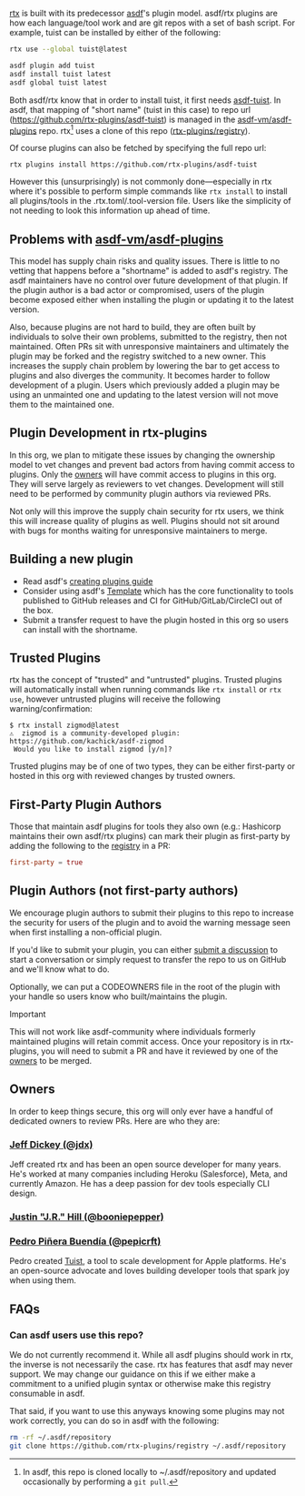 [rtx](https://rtx.jdx.dev) is built with its predecessor [asdf](https://asdf-vm.com)'s plugin model. asdf/rtx plugins are how each language/tool work and are git repos with a set of bash script. For example, tuist can be installed by either of the following:

```sh
rtx use --global tuist@latest
```

```sh
asdf plugin add tuist
asdf install tuist latest
asdf global tuist latest
```

Both asdf/rtx know that in order to install tuist, it first needs [asdf-tuist](https://github.com/rtx-plugins/asdf-tuist). In asdf, that mapping of "short name" (tuist in this case) to repo url (https://github.com/rtx-plugins/asdf-tuist) is managed in the [asdf-vm/asdf-plugins](https://github.com/asdf-vm/asdf-plugins) repo. rtx[^fetch] uses a clone of this repo ([rtx-plugins/registry](https://github.com/rtx-plugins/registry)).

Of course plugins can also be fetched by specifying the full repo url:

```
rtx plugins install https://github.com/rtx-plugins/asdf-tuist
```

However this (unsurprisingly) is not commonly done—especially in rtx where it's possible to perform simple commands like `rtx install` to install all plugins/tools in the .rtx.toml/.tool-version file. Users like the simplicity of not needing to look this information up ahead of time.

## Problems with [asdf-vm/asdf-plugins](https://github.com/asdf-vm/asdf-plugins)

This model has supply chain risks and quality issues. There is little to no vetting that happens before a "shortname" is added to asdf's registry. The asdf maintainers have no control over future development of that plugin. If the plugin author is a bad actor or compromised, users of the plugin become exposed
either when installing the plugin or updating it to the latest version.

Also, because plugins are not hard to build, they are often built by individuals to solve their own problems, submitted to the registry, then not maintained.
Often PRs sit with unresponsive maintainers and ultimately the plugin may be forked and the registry switched to a new owner. This increases the supply chain
problem by lowering the bar to get access to plugins and also diverges the community. It becomes harder to follow development of a plugin. Users which
previously added a plugin may be using an unmainted one and updating to the latest version will not move them to the maintained one.

## Plugin Development in rtx-plugins

In this org, we plan to mitigate these issues by changing the ownership model to vet changes and prevent bad actors from having commit access to plugins.
Only the [owners](#owners) will have commit access to plugins in this org. They will serve largely as reviewers to vet changes. Development will still
need to be performed by community plugin authors via reviewed PRs.

Not only will this improve the supply chain security for rtx users, we think this will increase quality of plugins as well. Plugins should not sit around
with bugs for months waiting for unresponsive maintainers to merge.

## Building a new plugin

- Read asdf's [creating plugins guide](https://github.com/asdf-vm/asdf/blob/master/docs/plugins/create.md)
- Consider using asdf's [Template](https://github.com/asdf-vm/asdf-plugin-template) which has the core functionality to tools published to GitHub releases and CI for GitHub/GitLab/CircleCI out of the box.
- Submit a transfer request to have the plugin hosted in this org so users can install with the shortname.

## Trusted Plugins

rtx has the concept of "trusted" and "untrusted" plugins. Trusted plugins will automatically install when running commands like `rtx install` or `rtx use`,
however untrusted plugins will receive the following warning/confirmation:

```sh-session
$ rtx install zigmod@latest
⚠️  zigmod is a community-developed plugin: https://github.com/kachick/asdf-zigmod
 Would you like to install zigmod [y/n]?
```

Trusted plugins may be of one of two types, they can be either first-party or hosted in this org with reviewed changes by trusted owners.

## First-Party Plugin Authors

Those that maintain asdf plugins for tools they also own (e.g.: Hashicorp maintains their own asdf/rtx plugins) can mark their plugin as first-party by
adding the following to the [registry](https://github.com/rtx-plugins/registry) in a PR:

```toml
first-party = true
```

## Plugin Authors (not first-party authors)

We encourage plugin authors to submit their plugins to this repo to increase the security for users of the plugin and to avoid the warning message
seen when first installing a non-official plugin.

If you'd like to submit your plugin, you can either [submit a discussion](https://github.com/orgs/rtx-plugins/discussions/new?category=transfer-request) to
start a conversation or simply request to transfer the repo to us on GitHub and we'll know what to do.

Optionally, we can put a CODEOWNERS file in the root of the plugin with your handle so users know who built/maintains the plugin.

> [!IMPORTANT]
> This will not work like asdf-community where individuals formerly maintained plugins will retain commit access. Once your repository is in
> rtx-plugins, you will need to submit a PR and have it reviewed by one of the [owners](#owners) to be merged.

## Owners

In order to keep things secure, this org will only ever have a handful of dedicated owners to review PRs. Here are who they are: 

### [Jeff Dickey (@jdx)](https://github.com/jdx)

Jeff created rtx and has been an open source developer for many years. He's worked at many companies including Heroku (Salesforce), Meta, and currently Amazon. He has a deep passion for dev tools especially CLI design.

### [Justin "J.R." Hill (@booniepepper)](https://github.com/booniepepper)

### [Pedro Piñera Buendía (@pepicrft)](https:///github.com/pepicrft)

Pedro created [Tuist](https://tuist.io), a tool to scale development for Apple platforms. He's an open-source advocate and loves building developer tools that spark joy when using them. 

## FAQs

### Can asdf users use this repo?

We do not currently recommend it. While all asdf plugins should work in rtx, the inverse is not necessarily the case. rtx has features that asdf may never support. We may change our guidance on this if we either make a commitment to a unified plugin syntax or otherwise make this registry consumable in asdf.

That said, if you want to use this anyways knowing some plugins may not work correctly, you can do so in asdf with the following:

```sh
rm -rf ~/.asdf/repository
git clone https://github.com/rtx-plugins/registry ~/.asdf/repository
```

[^fetch]: In asdf, this repo is cloned locally to ~/.asdf/repository and updated occasionally by performing a `git pull`.
